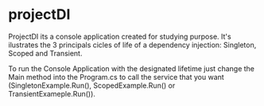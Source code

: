 # projectDI

ProjectDI its a console application created for studying purpose. It's ilustrates the 3 principals cicles of life of a dependency injection: Singleton, Scoped and Transient.

To run the Console Application with the designated lifetime just change the Main method into the Program.cs to call the service that you want (SingletonExample.Run(), ScopedExample.Run() or TransientExameple.Run()).
